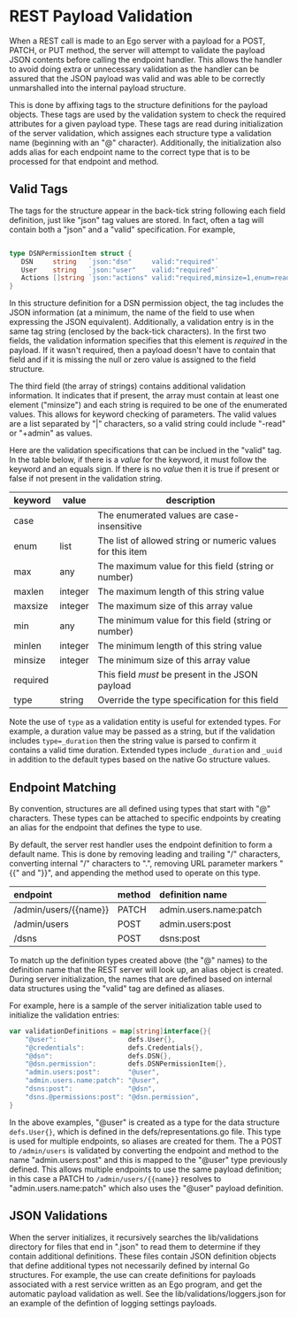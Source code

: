 # REST Payload Validation

When a REST call is made to an Ego server with a payload for a POST, PATCH, or PUT method,
the server will attempt to validate the payload JSON contents before calling the endpoint
handler. This allows the handler to avoid doing extra or unnecessary validation as the
handler can be assured that the JSON payload was valid and was able to be correctly
unmarshalled into the internal payload structure.

This is done by affixing tags to the structure definitions for the payload objects. These
tags are used by the validation system to check the required attributes for a given
payload type. These tags are read during initialization of the server validation, which
assignes each structure type a validation name (beginning with an "@" character). Additionally,
the initialization also adds alias for each endpoint name to the correct type that is to be
processed for that endpoint and method.

## Valid Tags

The tags for the structure appear in the back-tick string following each field definition,
just like "json" tag values are stored. In fact, often a tag will contain both a "json" and
a "valid" specification.  For example,

```go

type DSNPermissionItem struct {
   DSN     string   `json:"dsn"     valid:"required"`
   User    string   `json:"user"    valid:"required"`
   Actions []string `json:"actions" valid:"required,minsize=1,enum=read|write|admin|+read|+write|+admin|-read|-write|-admin"`
}
```

In this structure definition for a DSN permission object, the tag includes the JSON information
(at a minimum, the name of the field to use when expressing the JSON equivalent). Additionally,
a validation entry is in the same tag string (enclosed by the back-tick characters). In the first
two fields, the validation information specifies that this element is _required_ in the payload.
If it wasn't required, then a payload doesn't have to contain that field and if it is missing the
null or zero value is assigned to the field structure.

The third field (the array of strings) contains additional validation information. It indicates
that if present, the array must contain at least one element ("minsize") and each string is
required to be one of the enumerated values. This allows for keyword checking of parameters. The
valid values are a list separated by "|" characters, so a valid string could include "-read" or
"+admin" as values.

Here are the validation specifications that can be inclued in the "valid" tag. In the table below,
if there is a _value_ for the keyword, it must follow the keyword and an equals sign. If there is
no _value_ then it is true if present or false if not present in the validation string.

| keyword | value | description |
|--|--|--|
| case     |         | The enumerated values are case-insensitive |
| enum     | list    | The list of allowed string or numeric values for this item |
| max      | any     | The maximum value for this field (string or number) |
| maxlen   | integer | The maximum length of this string value |
| maxsize  | integer | The maximum size of this array value |
| min      | any     | The minimum value for this field (string or number) |
| minlen   | integer | The minimum length of this string value |
| minsize  | integer | The minimum size of this array value |
| required |         | This field _must_ be present in the JSON payload |
| type     | string  | Override the type specification for this field |

Note the use of `type` as a validation entity is useful for extended types. For example, a duration
value may be passed as a string, but if the validation includes `type=_duration` then the string
value is parsed to confirm it contains a valid time duration.  Extended types include `_duration`
and `_uuid` in addition to the default types based on the native Go structure values.

## Endpoint Matching

By convention, structures are all defined using types that start with "@" characters. These
types can be attached to specific endpoints by creating an alias for the endpoint that
defines the type to use.

By default, the server rest handler uses the endpoint definition to form a default name.
This is done by removing leading and trailing "/" characters, converting internal "/"
characters to ".", removing URL parameter markers "{{" and "}}", and appending the
method used to operate on this type.

| endpoint              | method | definition name        |
|:----------------------|:-------|:-----------------------|
| /admin/users/{{name}} |  PATCH | admin.users.name:patch |
| /admin/users          |  POST  | admin.users:post       |
| /dsns                 |  POST  | dsns:post              |

To match up the definition types created above (the "@" names) to the definition name that
the REST server will look up, an alias object is created. During server initialization, the
names that are defined based on internal data structures using the "valid" tag are defined
as aliases.

For example, here is a sample of the server initialization table used to initialize the
validation entries:

```go
var validationDefinitions = map[string]interface{}{
    "@user":                  defs.User{},
    "@credentials":           defs.Credentials{},
    "@dsn":                   defs.DSN{},
    "@dsn.permission":        defs.DSNPermissionItem{},
    "admin.users:post":       "@user",
    "admin.users.name:patch": "@user",
    "dsns:post":              "@dsn",
    "dsns.@permissions:post": "@dsn.permission",
}
```

In the above examples, "@user" is created as a type for the data structure `defs.User{}`, which
is defined in the defs/representations.go file.  This type is used for multiple endpoints, so
aliases are created for them. The a POST to `/admin/users` is validated by converting the endpoint
and method to the name "admin.users:post" and this is mapped to the "@user" type previously
defined. This allows multiple endpoints to use the same payload definition; in this case a PATCH
to `/admin/users/{{name}}` resolves to "admin.users.name:patch" which also uses the "@user" payload
definition.

## JSON Validations

When the server initializes, it recursively searches the lib/validations directory for files that
end in ".json" to read them to determine if they contain additional definitions. These files
contain JSON definition objects that define additional types not necessarily defined by internal
Go structures. For example, the use can create definitions for payloads associated with a
rest service written as an Ego program, and get the automatic payload validation as well.
See the lib/validations/loggers.json for an example of the defintion of logging settings payloads.
